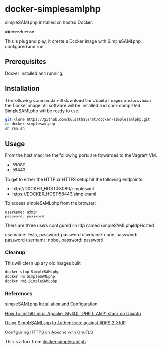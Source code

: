 # docker-simplesamlphp

simpleSAMLphp installed on hosted Docker.


##Introduction

This is plug and play, it create a Docker image with SimpleSAMLphp configured and run.

## Prerequisites

Docker installed and running.

## Installation

The following commands will download the Ubuntu Images and provision the Docker image. All software will be installed and once completed SimpleSAMLphp will be ready to use. 

``` bash
git clone https://github.com/kuisathaverat/docker-simplesamlphp.git
cd docker-simplesamlphp
sh run.sh
```

## Usage

From the host machine the following ports are forwarded to the Vagrant VM.

- 58080
- 58443

To get to either the HTTP or HTTPS setup hit the following endpoints:

  - http://DOCKER_HOST:58080/simplesaml
  - https://DOCKER_HOST:58443/simplesaml

To access simpleSAMLphp from the browser:

```
username: admin
password: password
```

There are three users configured on Idp named simpleSAMLphpIdpHosted

username: tesla, password: password
username: curie, password: password
username: nobel, password: password

### Cleanup

This will clean up any old images built

``` bash
docker stop SimpleSAMLphp
docker rm SimpleSAMLphp
docker rmi SimpleSAMLphp
```

### References

[simpleSAMLphp Installation and Configuration](https://simplesamlphp.org/docs/stable/simplesamlphp-install)

[How To Install Linux, Apache, MySQL, PHP (LAMP) stack on Ubuntu](https://www.digitalocean.com/community/tutorials/how-to-install-linux-apache-mysql-php-lamp-stack-on-ubuntu)

[Using SimpleSAMLphp to Authenticate against ADFS 2.0 IdP](https://groups.google.com/forum/#!msg/simplesamlphp/I8IiDpeKSvY/URSlh-ssXQ4J)

[Configuring HTTPS on Apache with GnuTLS](https://help.ubuntu.com/community/GnuTLS)

This is a fork from [docker-simplesamlph](https://github.com/jnyryan/docker-simplesamlph)
